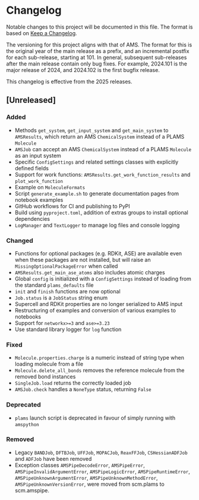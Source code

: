 # Changelog
Notable changes to this project will be documented in this file.
The format is based on [Keep a Changelog](https://keepachangelog.com/en/1.0.0/).

The versioning for this project aligns with that of AMS. 
The format for this is the original year of the main release as a prefix, and an incremental postfix for each sub-release, starting at 101.
In general, subsequent sub-releases after the main release contain only bug fixes.
For example, 2024.101 is the major release of 2024, and 2024.102 is the first bugfix release.

This changelog is effective from the 2025 releases.

## [Unreleased]

### Added
* Methods `get_system`, `get_input_system` and `get_main_system` to `AMSResults`, which return an AMS `ChemicalSystem` instead of a PLAMS `Molecule` 
* `AMSJob` can accept an AMS `ChemicalSystem` instead of a PLAMS `Molecule` as an input system
* Specific `ConfigSettings` and related settings classes with explicitly defined fields
* Support for work functions: `AMSResults.get_work_function_results` and `plot_work_function`
* Example on `MoleculeFormats`
* Script `generate_example.sh` to generate documentation pages from notebook examples
* GitHub workflows for CI and publishing to PyPI
* Build using `pyproject.toml`, addition of extras groups to install optional dependencies
* `LogManager` and `TextLogger` to manage log files and console logging

### Changed
* Functions for optional packages (e.g. RDKit, ASE) are available even when these packages are not installed, but will raise an `MissingOptionalPackageError` when called
* `AMSResults.get_main_ase_atoms` also includes atomic charges
* Global `config` is initialized with a `ConfigSettings` instead of loading from the standard `plams_defaults` file
* `init` and `finish` functions are now optional
* `Job.status` is a `JobStatus` string enum
* Supercell and RDKit properties are no longer serialized to AMS input
* Restructuring of examples and conversion of various examples to notebooks
* Support for `networkx>=3` and `ase>=3.23`
* Use standard library logger for `log` function

### Fixed
* `Molecule.properties.charge` is a numeric instead of string type when loading molecule from a file
* `Molecule.delete_all_bonds` removes the reference molecule from the removed bond instances
* `SingleJob.load` returns the correctly loaded job
* `AMSJob.check` handles a `NoneType` status, returning `False`

### Deprecated
* `plams` launch script is deprecated in favour of simply running with `amspython`

### Removed
* Legacy `BANDJob`, `DFTBJob`, `UFFJob`, `MOPACJob`, `ReaxFFJob`, `CSHessianADFJob` and `ADFJob` have been removed
* Exception classes `AMSPipeDecodeError`, `AMSPipeError`, `AMSPipeInvalidArgumentError`, `AMSPipeLogicError`, `AMSPipeRuntimeError`, `AMSPipeUnknownArgumentError`, `AMSPipeUnknownMethodError`, `AMSPipeUnknownVersionError`, were moved from scm.plams to scm.amspipe.




